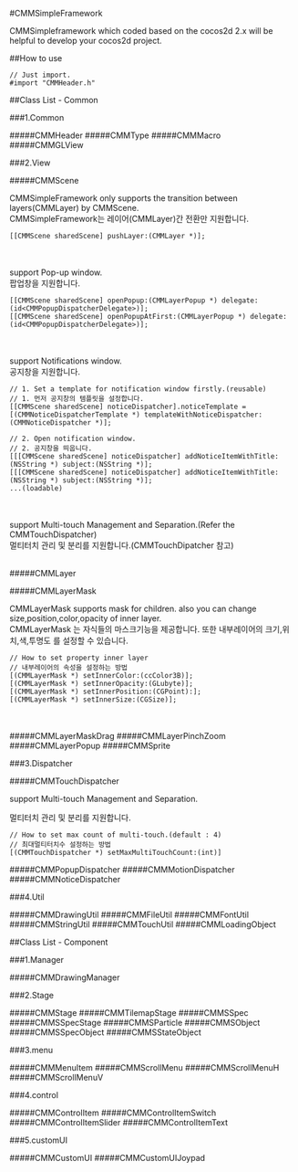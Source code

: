 #CMMSimpleFramework

CMMSimpleframework which coded based on the cocos2d 2.x will be helpful to develop your cocos2d project.

##How to use

    // Just import.
    #import "CMMHeader.h"
    
##Class List - Common

###1.Common

#####CMMHeader
#####CMMType
#####CMMMacro
#####CMMGLView

###2.View

#####CMMScene

CMMSimpleFramework only supports the transition between layers(CMMLayer) by CMMScene.<br>
CMMSimpleFramework는 레이어(CMMLayer)간 전환만 지원합니다.

    [[CMMScene sharedScene] pushLayer:(CMMLayer *)];

<br>
<br>
support Pop-up window. <br>
팝업창을 지원합니다.

    [[CMMScene sharedScene] openPopup:(CMMLayerPopup *) delegate:(id<CMMPopupDispatcherDelegate>)];
    [[CMMScene sharedScene] openPopupAtFirst:(CMMLayerPopup *) delegate:(id<CMMPopupDispatcherDelegate>)];

<br>
<br>
support Notifications window.<br>
공지창을 지원합니다.

    // 1. Set a template for notification window firstly.(reusable)
    // 1. 먼저 공지창의 템플릿을 설정합니다.
    [[CMMScene sharedScene] noticeDispatcher].noticeTemplate = [(CMMNoticeDispatcherTemplate *) templateWithNoticeDispatcher:(CMMNoticeDispatcher *)];

    // 2. Open notification window.
    // 2. 공지창을 띄웁니다.
    [[[CMMScene sharedScene] noticeDispatcher] addNoticeItemWithTitle:(NSString *) subject:(NSString *)];
    [[[CMMScene sharedScene] noticeDispatcher] addNoticeItemWithTitle:(NSString *) subject:(NSString *)];
    ...(loadable)

<br>
<br>
support Multi-touch Management and Separation.(Refer the CMMTouchDispatcher)<br>
멀티터치 관리 및 분리를 지원합니다.(CMMTouchDipatcher 참고)
<br>
<br>

#####CMMLayer

#####CMMLayerMask

CMMLayerMask supports mask for children. also you can change size,position,color,opacity of inner layer.<br>
CMMLayerMask 는 자식들의 마스크기능을 제공합니다. 또한 내부레이어의 크기,위치,색,투명도 를 설정할 수 있습니다.
    
	// How to set property inner layer
	// 내부레이어의 속성을 설정하는 방법
	[(CMMLayerMask *) setInnerColor:(ccColor3B)];
	[(CMMLayerMask *) setInnerOpacity:(GLubyte)];
	[(CMMLayerMask *) setInnerPosition:(CGPoint):];
	[(CMMLayerMask *) setInnerSize:(CGSize)];
<br>
<br>
#####CMMLayerMaskDrag
#####CMMLayerPinchZoom
#####CMMLayerPopup
#####CMMSprite

###3.Dispatcher

#####CMMTouchDispatcher

support Multi-touch Management and Separation.

멀티터치 관리 및 분리를 지원합니다.

    // How to set max count of multi-touch.(default : 4)
    // 최대멀티터치수 설정하는 방법 
    [(CMMTouchDispatcher *) setMaxMultiTouchCount:(int)]
    
#####CMMPopupDispatcher
#####CMMMotionDispatcher
#####CMMNoticeDispatcher

###4.Util

#####CMMDrawingUtil
#####CMMFileUtil
#####CMMFontUtil
#####CMMStringUtil
#####CMMTouchUtil
#####CMMLoadingObject

##Class List - Component

###1.Manager

#####CMMDrawingManager

###2.Stage

#####CMMStage
#####CMMTilemapStage
#####CMMSSpec
#####CMMSSpecStage
#####CMMSParticle
#####CMMSObject
#####CMMSSpecObject
#####CMMSStateObject

###3.menu

#####CMMMenuItem
#####CMMScrollMenu
#####CMMScrollMenuH
#####CMMScrollMenuV

###4.control

#####CMMControlItem
#####CMMControlItemSwitch
#####CMMControlItemSlider
#####CMMControlItemText

###5.customUI

#####CMMCustomUI
#####CMMCustomUIJoypad